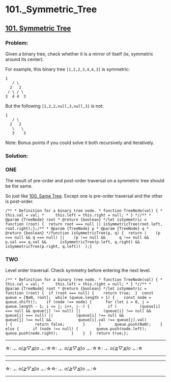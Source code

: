 # 101._Symmetric_Tree

## [101. Symmetric Tree](https://leetcode.com/problems/symmetric-tree/description/)

### Problem:

Given a binary tree, check whether it is a mirror of itself (ie, symmetric around its center).

For example, this binary tree `[1,2,2,3,4,4,3]` is symmetric:

```
1
   / \
  2   2
 / \ / \
3  4 4  3
```

But the following `[1,2,2,null,3,null,3]` is not:

```
1
   / \
  2   2
   \   \
   3    3
```

Note: Bonus points if you could solve it both recursively and iteratively.

### Solution:

### ONE

The result of pre-order and post-order traversal on a symmetric tree should be the same.

So just like [100. Same Tree](./100.%20Same%20Tree.md). Except one is pre-order traversal and the other is post-order.

```
/** * Definition for a binary tree node. * function TreeNode(val) { *     this.val = val; *     this.left = this.right = null; * } *//** * @param {TreeNode} root * @return {boolean} */let isSymmetric = function (root) {  return root === null || isSymmetricTree(root.left, root.right);};/** * @param {TreeNode} p * @param {TreeNode} q * @return {boolean} */function isSymmetricTree(p, q) {  return (    (p === null && q === null) ||    (p !== null &&      q !== null &&      p.val === q.val &&      isSymmetricTree(p.left, q.right) &&      isSymmetricTree(p.right, q.left))  );}
```

### TWO

Level order traversal. Check symmetry before entering the next level.

```
/** * Definition for a binary tree node. * function TreeNode(val) { *     this.val = val; *     this.left = this.right = null; * } *//** * @param {TreeNode} root * @return {boolean} */let isSymmetric = function (root) {  if (root === null) {    return true;  }  const queue = [NaN, root];  while (queue.length > 1) {    const node = queue.shift();    if (node !== node) {      for (let i = 0, j = queue.length - 1; i <= j; i++, j--) {        if (          (queue[i] === null && queue[j] !== null) ||          (queue[i] !== null && queue[j] === null) ||          (queue[i] !== null &&            queue[j] !== null &&            queue[i].val !== queue[j].val)        ) {          return false;        }      }      queue.push(NaN);    } else {      if (node !== null) {        queue.push(node.left);        queue.push(node.right);      }    }  }  return true;};
```

---

☆*: .｡. o(≧▽≦)o .｡.:*☆☆*: .｡. o(≧▽≦)o .｡.:*☆☆*: .｡. o(≧▽≦)o .｡.:*☆

---

---

☆*: .｡. o(≧▽≦)o .｡.:*☆☆*: .｡. o(≧▽≦)o .｡.:*☆

---